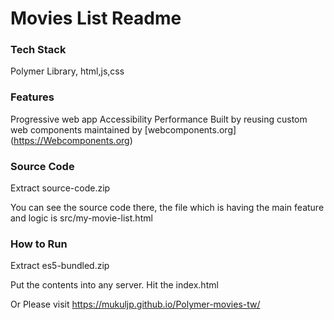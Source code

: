 # Movies List Readme


### Tech Stack

Polymer Library, html,js,css

### Features

Progressive web app
Accessibility
Performance
Built by reusing custom web components maintained by [webcomponents.org] (https://Webcomponents.org)

### Source Code

Extract source-code.zip 

You can see the source code there, the file which is having the main feature and logic  is src/my-movie-list.html

### How to Run

Extract es5-bundled.zip

Put the contents into any server. Hit the index.html 

Or Please visit https://mukuljp.github.io/Polymer-movies-tw/
